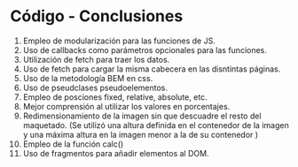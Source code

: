 # Código - Conclusiones
1. Empleo de modularización para las funciones de JS.
2. Uso de callbacks como parámetros opcionales para las funciones.
3. Utilización de fetch para traer los datos.
4. Uso de fetch para cargar la misma cabecera en las disntintas páginas.
5. Uso de la metodología BEM en css.
6. Uso de pseudclases pseudoelementos.
7. Empleo de posciones fixed, relative, absolute, etc.
8. Mejor comprensión al utilizar los valores en porcentajes.
9. Redimensionamiento de la imagen sin que descuadre el resto del maquetado. (Se utilizó una altura definida en el contenedor de la imagen y una máxima altura en la imagen menor a la de su contenedor )
10. Empleo de la función calc()
11. Uso de fragmentos para añadir elementos al DOM.
